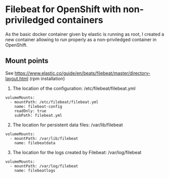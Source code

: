 # Filebeat for OpenShift with non-priviledged containers

As the basic docker container given by elastic is running as root, I created a new container allowing to run properly as a non-priviledged container in OpenShift.

## Mount points
See https://www.elastic.co/guide/en/beats/filebeat/master/directory-layout.html (rpm installation)

1. The location of the configuration: /etc/filebeat/filebeat.yml
```
volumeMounts:
  - mountPath: /etc/filebeat/filebeat.yml
    name: filebeat-config
    readOnly: true
    subPath: filebeat.yml
```

2. The location for persistent data files: /var/lib/filebeat
```
volumeMounts:
  - mountPath: /var/lib/filebeat
    name: filebeatdata
```

3. The location for the logs created by Filebeat: /var/log/filebeat
```
volumeMounts:
  - mountPath: /var/log/filebeat
    name: filebeatlogs
```
